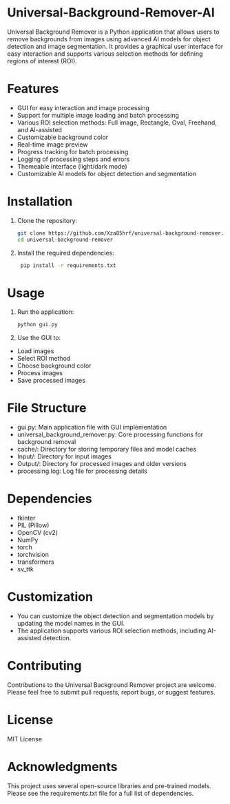 # Universal-Background-Remover-AI
Universal Background Remover is a Python application that allows users to remove backgrounds from images using advanced AI models for object detection and image segmentation. It provides a graphical user interface for easy interaction and supports various selection methods for defining regions of interest (ROI).

# Features

- GUI for easy interaction and image processing
- Support for multiple image loading and batch processing
- Various ROI selection methods: Full image, Rectangle, Oval, Freehand, and AI-assisted
- Customizable background color
- Real-time image preview
- Progress tracking for batch processing
- Logging of processing steps and errors
- Themeable interface (light/dark mode)
- Customizable AI models for object detection and segmentation

# Installation

1. Clone the repository:
   ```bash
   git clone https://github.com/Xza85hrf/universal-background-remover.git
   cd universal-background-remover

2. Install the required dependencies:
   ```bash
    pip install -r requirements.txt

# Usage

1. Run the application:
   ```bash
   python gui.py
   
2. Use the GUI to:
- Load images
- Select ROI method
- Choose background color
- Process images
- Save processed images

# File Structure

- gui.py: Main application file with GUI implementation
- universal_background_remover.py: Core processing functions for background removal
- cache/: Directory for storing temporary files and model caches
- Input/: Directory for input images
- Output/: Directory for processed images and older versions
- processing.log: Log file for processing details

# Dependencies

- tkinter
- PIL (Pillow)
- OpenCV (cv2)
- NumPy
- torch
- torchvision
- transformers
- sv_ttk

# Customization

- You can customize the object detection and segmentation models by updating the model names in the GUI.
- The application supports various ROI selection methods, including AI-assisted detection.

# Contributing
Contributions to the Universal Background Remover project are welcome. Please feel free to submit pull requests, report bugs, or suggest features.

# License
MIT License

# Acknowledgments
This project uses several open-source libraries and pre-trained models. Please see the requirements.txt file for a full list of dependencies.
